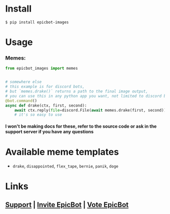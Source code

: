 # Install

```
$ pip install epicbot-images
```

# Usage

### Memes:
```py
from epicbot_images import memes


# somewhere else
# this example is for discord bots,
# but `memes.drake()` returns a path to the final image output,
# you can use this in any python app you want, not limited to discord bots.
@bot.command()
async def drake(ctx, first, second):
    await ctx.reply(file=discord.File(await memes.drake(first, second)))
    # it's so easy to use
```

#### I won't be making docs for these, refer to the source code or ask in the support server if you have any questions

# Available meme templates

- `drake`, `disappointed`, `flex_tape`, `bernie`, `panik`, `doge`

# Links

## [Support](https://discord.gg/Zj7h8Fp) | [Invite EpicBot](https://epic-bot.com/invite) | [Vote EpicBot](https://epic-bot.com/vote)
